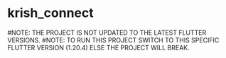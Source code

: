 # krish_connect

#NOTE: THE PROJECT IS NOT UPDATED TO THE LATEST FLUTTER VERSIONS.
#NOTE: TO RUN THIS PROJECT SWITCH TO THIS SPECIFIC FLUTTER VERSION (1.20.4) ELSE THE PROJECT WILL BREAK.